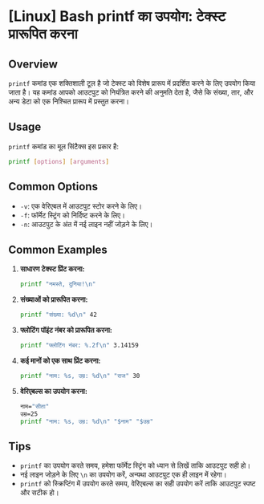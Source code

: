 # [Linux] Bash printf का उपयोग: टेक्स्ट प्रारूपित करना

## Overview
`printf` कमांड एक शक्तिशाली टूल है जो टेक्स्ट को विशेष प्रारूप में प्रदर्शित करने के लिए उपयोग किया जाता है। यह कमांड आपको आउटपुट को नियंत्रित करने की अनुमति देता है, जैसे कि संख्या, तार, और अन्य डेटा को एक निश्चित प्रारूप में प्रस्तुत करना।

## Usage
`printf` कमांड का मूल सिंटैक्स इस प्रकार है:
```bash
printf [options] [arguments]
```

## Common Options
- `-v`: एक वेरिएबल में आउटपुट स्टोर करने के लिए।
- `-f`: फॉर्मेट स्ट्रिंग को निर्दिष्ट करने के लिए।
- `-n`: आउटपुट के अंत में नई लाइन नहीं जोड़ने के लिए।

## Common Examples
1. **साधारण टेक्स्ट प्रिंट करना:**
   ```bash
   printf "नमस्ते, दुनिया!\n"
   ```

2. **संख्याओं को प्रारूपित करना:**
   ```bash
   printf "संख्या: %d\n" 42
   ```

3. **फ्लोटिंग पॉइंट नंबर को प्रारूपित करना:**
   ```bash
   printf "फ्लोटिंग नंबर: %.2f\n" 3.14159
   ```

4. **कई मानों को एक साथ प्रिंट करना:**
   ```bash
   printf "नाम: %s, उम्र: %d\n" "राज" 30
   ```

5. **वेरिएबल्स का उपयोग करना:**
   ```bash
   नाम="सीता"
   उम्र=25
   printf "नाम: %s, उम्र: %d\n" "$नाम" "$उम्र"
   ```

## Tips
- `printf` का उपयोग करते समय, हमेशा फॉर्मेट स्ट्रिंग को ध्यान से लिखें ताकि आउटपुट सही हो।
- नई लाइन जोड़ने के लिए `\n` का उपयोग करें, अन्यथा आउटपुट एक ही लाइन में रहेगा।
- `printf` को स्क्रिप्टिंग में उपयोग करते समय, वेरिएबल्स का सही उपयोग करें ताकि आउटपुट स्पष्ट और सटीक हो।